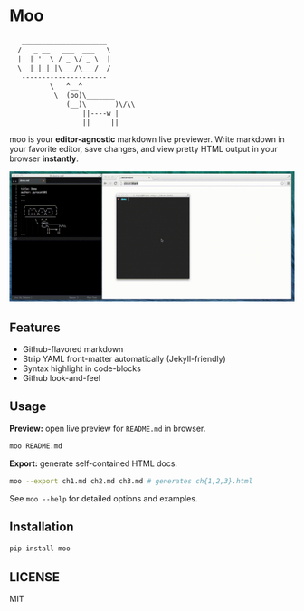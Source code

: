 # Moo

```
   _____________________
  /   _ __   ___  ___   \
  |  | '  \ / _ \/ _ \  |
  \  |_|_|_|\___/\___/  /
   ---------------------
          \   ^__^
           \  (oo)\_______
              (__)\       )\/\\
                  ||----w |
                  ||     ||
```

moo is your **editor-agnostic** markdown live previewer. Write markdown in your favorite editor, save changes, and view pretty HTML output in your browser **instantly**.

![demo](artwork/demo.gif)

## Features

* Github-flavored markdown
* Strip YAML front-matter automatically (Jekyll-friendly)
* Syntax highlight in code-blocks
* Github look-and-feel

## Usage

**Preview:** open live preview for `README.md` in browser.

``` bash
moo README.md
```

**Export:** generate self-contained HTML docs.

``` bash
moo --export ch1.md ch2.md ch3.md # generates ch{1,2,3}.html
```

See `moo --help` for detailed options and examples.

## Installation

``` bash
pip install moo
```

## LICENSE

MIT
